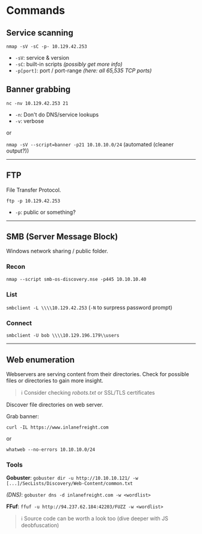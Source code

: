 # Commands

## Service scanning

`nmap -sV -sC -p- 10.129.42.253`

- `-sV`: service & version
- `-sC`: built-in scripts *(possibly get more info)*
- `-p[port]`: port / port-range *(here: all 65,535 TCP ports)*

## Banner grabbing

`nc -nv 10.129.42.253 21`

- `-n`: Don't do DNS/service lookups
- `-v`: verbose

or

`nmap -sV --script=banner -p21 10.10.10.0/24` (automated (cleaner output?))

---

## FTP

File Transfer Protocol.

`ftp -p 10.129.42.253`

- `-p`: public or something?

---

## SMB (Server Message Block)

Windows network sharing / public folder.

### Recon

`nmap --script smb-os-discovery.nse -p445 10.10.10.40`

### List

`smbclient -L \\\\10.129.42.253` (`-N` to surpress password prompt)

### Connect

`smbclient -U bob \\\\10.129.196.179\\users`

---

## Web enumeration

Webservers are serving content from their directories.
Check for possible files or directories to gain more insight.

> ℹ️ Consider checking *robots.txt* or SSL/TLS certificates

Discover file directories on web server.

Grab banner:

`curl -IL https://www.inlanefreight.com`

or

`whatweb --no-errors 10.10.10.0/24`

### Tools

**Gobuster**: `gobuster dir -u http://10.10.10.121/ -w [...]/SecLists/Discovery/Web-Content/common.txt`

*(DNS)*: `gobuster dns -d inlanefreight.com -w <wordlist>`

**FFuf**: `ffuf -u http://94.237.62.184:42203/FUZZ -w <wordlist>`

> ℹ️ Source code can be worth a look too (dive deeper with JS deobfuscation)
